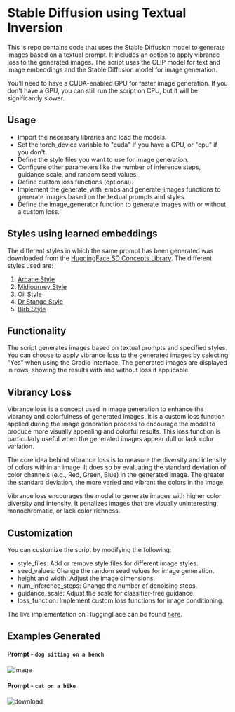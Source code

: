 # Stable Diffusion using Textual Inversion

This is repo contains code that uses the Stable Diffusion model to generate images based on a textual prompt. It includes an option to apply vibrance loss to the generated images. The script uses the CLIP model for text and image embeddings and the Stable Diffusion model for image generation.

You'll need to have a CUDA-enabled GPU for faster image generation. If you don't have a GPU, you can still run the script on CPU, but it will be significantly slower.

## Usage
- Import the necessary libraries and load the models.
- Set the torch_device variable to "cuda" if you have a GPU, or "cpu" if you don't.
- Define the style files you want to use for image generation.
- Configure other parameters like the number of inference steps, guidance scale, and random seed values.
- Define custom loss functions (optional).
- Implement the generate_with_embs and generate_images functions to generate images based on the textual prompts and styles.
- Define the image_generator function to generate images with or without a custom loss.

## Styles using learned embeddings
The different styles in which the same prompt has been generated was downloaded from the [HuggingFace SD Concepts Library](https://huggingface.co/sd-concepts-library). The different styles used are:
1. [Arcane Style](https://huggingface.co/sd-concepts-library/arcane-style-jv)
2.  [Midjourney Style](https://huggingface.co/sd-concepts-library/midjourney-style)
3. [Oil Style](https://huggingface.co/sd-concepts-library/oil-style)
4. [Dr Stange Style](https://huggingface.co/sd-concepts-library/dr-strange)
5. [Birb Style](https://huggingface.co/sd-concepts-library/birb-style)   

## Functionality
The script generates images based on textual prompts and specified styles.
You can choose to apply vibrance loss to the generated images by selecting "Yes" when using the Gradio interface. The generated images are displayed in rows, showing the results with and without loss if applicable.

## Vibrancy Loss
Vibrance loss is a concept used in image generation to enhance the vibrancy and colorfulness of generated images. It is a custom loss function applied during the image generation process to encourage the model to produce more visually appealing and colorful results. This loss function is particularly useful when the generated images appear dull or lack color variation.

The core idea behind vibrance loss is to measure the diversity and intensity of colors within an image. It does so by evaluating the standard deviation of color channels (e.g., Red, Green, Blue) in the generated image. The greater the standard deviation, the more varied and vibrant the colors in the image.

Vibrance loss encourages the model to generate images with higher color diversity and intensity. It penalizes images that are visually uninteresting, monochromatic, or lack color richness.

## Customization
You can customize the script by modifying the following:

- style_files: Add or remove style files for different image styles.
- seed_values: Change the random seed values for image generation.
- height and width: Adjust the image dimensions.
- num_inference_steps: Change the number of denoising steps.
- guidance_scale: Adjust the scale for classifier-free guidance.
- loss_function: Implement custom loss functions for image conditioning.

The live implementation on HuggingFace can be found [here](https://huggingface.co/spaces/mkthoma/StableDiffusion_with_VibranceLoss).

## Examples Generated

#### Prompt - `dog sitting on a bench`

![image](https://github.com/mkthoma/stable_diffusion/assets/135134412/27024b20-98dd-4d04-8012-226d70402fe4)

#### Prompt - `cat on a bike`

![download](https://github.com/mkthoma/stable_diffusion/assets/135134412/ca405001-0fce-4b4b-9ae8-7dd120967054)
